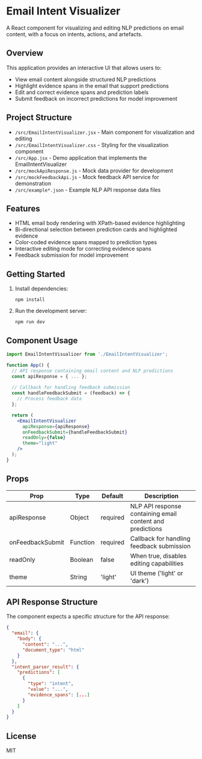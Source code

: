 # Email Intent Visualizer

A React component for visualizing and editing NLP predictions on email content, with a focus on intents, actions, and artefacts.

## Overview

This application provides an interactive UI that allows users to:
- View email content alongside structured NLP predictions
- Highlight evidence spans in the email that support predictions
- Edit and correct evidence spans and prediction labels
- Submit feedback on incorrect predictions for model improvement

## Project Structure

- `/src/EmailIntentVisualizer.jsx` - Main component for visualization and editing
- `/src/EmailIntentVisualizer.css` - Styling for the visualization component
- `/src/App.jsx` - Demo application that implements the EmailIntentVisualizer
- `/src/mockApiResponse.js` - Mock data provider for development
- `/src/mockFeedbackApi.js` - Mock feedback API service for demonstration
- `/src/example*.json` - Example NLP API response data files

## Features

- HTML email body rendering with XPath-based evidence highlighting
- Bi-directional selection between prediction cards and highlighted evidence
- Color-coded evidence spans mapped to prediction types
- Interactive editing mode for correcting evidence spans
- Feedback submission for model improvement

## Getting Started

1. Install dependencies:
   ```
   npm install
   ```

2. Run the development server:
   ```
   npm run dev
   ```

## Component Usage

```jsx
import EmailIntentVisualizer from './EmailIntentVisualizer';

function App() {
  // API response containing email content and NLP predictions
  const apiResponse = { ... };
  
  // Callback for handling feedback submission
  const handleFeedbackSubmit = (feedback) => {
    // Process feedback data
  };

  return (
    <EmailIntentVisualizer 
      apiResponse={apiResponse}
      onFeedbackSubmit={handleFeedbackSubmit}
      readOnly={false}
      theme="light"
    />
  );
}
```

## Props

| Prop | Type | Default | Description |
|------|------|---------|-------------|
| apiResponse | Object | required | NLP API response containing email content and predictions |
| onFeedbackSubmit | Function | required | Callback for handling feedback submission |
| readOnly | Boolean | false | When true, disables editing capabilities |
| theme | String | 'light' | UI theme ('light' or 'dark') |

## API Response Structure

The component expects a specific structure for the API response:

```json
{
  "email": {
    "body": {
      "content": "...", 
      "document_type": "html"
    }
  },
  "intent_parser_result": {
    "predictions": [
      {
        "type": "intent",
        "value": "...",
        "evidence_spans": [...]
      }
    ]
  }
}
```

## License

MIT

